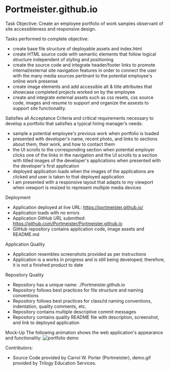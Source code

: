 # Portmeister.github.io

Task Objective: Create an employee portfolio of work samples observant of site accessibleness and responsive design.

Tasks performed to complete objective:
- create base file structure of deployable assets and index.html
- create HTML source code with semantic elements that follow logical structure independent of styling and positioning
- create the source code and integrate header/footer links to promote internal/external site navigation features in order to connect the user with the many media sources pertinant to the potential employee's online work presense
- create image elements and add accessible alt & title attributes that showcase completed projects worked on by the employee
- create and integrate external assets such as css resets, css source code, images and resume to support and organize the assests to support site functionality.

Satisfies all Acceptance Criteria and critical requirements necessary to develop a portfolio that satisfies a typical hiring manager’s needs:
- sample a potential employee's previous work when portfolio is loaded
- presented with developer's name, recent photo, and links to sections about them, their work, and how to contact them
- the UI scrolls to the corresponding section when potential employer clicks one of the links in the navigation and the UI scrolls to a section with titled images of the developer's applications when presented with the developer's first application
- deployed application loads when the images of the applications are clicked and user is taken to that deployed application
- I am presented with a responsive layout that adapts to my viewport when viewport is resized to represent multiple media devices

Deployment
- Application deployed at live URL: https://portmeister.github.io/
- Application loads with no errors
- Application GitHub URL submitted: https://github.com/Portmeister/Portmeister.github.io
- GitHub repository contains application code, image assets and README.md

Application Quality
- Application resembles screenshots provided as per instructions
- Application is a works in progress and is still being developed; therefore, it is not a finished product to date

Repository Quality
- Repository has a unique name: ./Portmeister.github.io
- Repository follows best practices for file structure and naming conventions
- Repository follows best practices for class/id naming conventions, indentation, quality comments, etc.
- Repository contains multiple descriptive commit messages
- Repository contains quality README file with description, screenshot, and link to deployed application

Mock-Up
The following animation shows the web application's appearance and functionality:
![portfolio demo](/assets/images/02-advanced-css-homework-demo.gif)

Contributors:
- Source Code provided by Carrol W. Porter (Portmeister), demo.gif provided by Trilogy Education Services.

